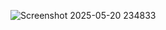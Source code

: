 ![Screenshot 2025-05-20 234833](https://github.com/user-attachments/assets/e80ba988-bb6f-4862-acc6-29b99fdd0da5)
